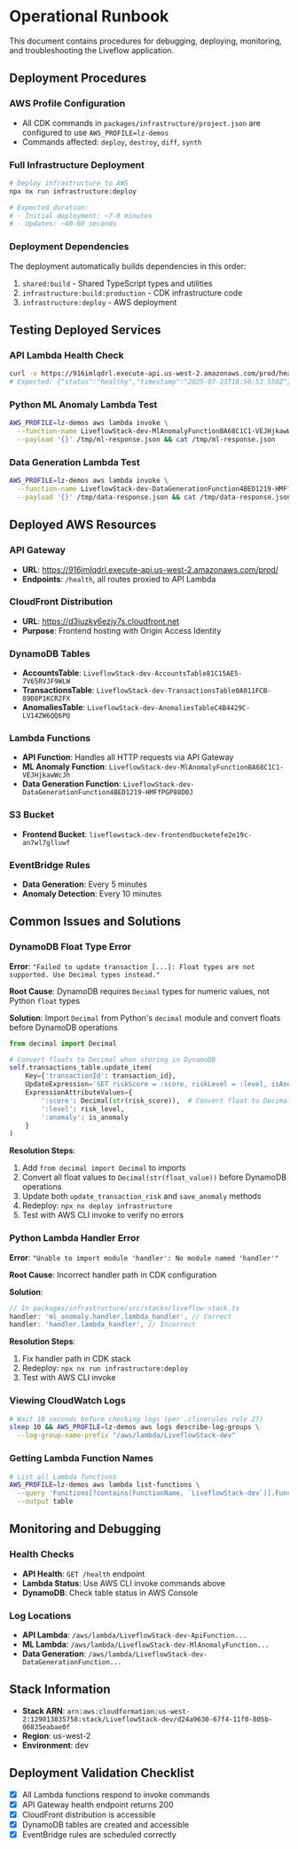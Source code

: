 # Operational Runbook

This document contains procedures for debugging, deploying, monitoring, and troubleshooting the Liveflow application.

## Deployment Procedures

### AWS Profile Configuration
- All CDK commands in `packages/infrastructure/project.json` are configured to use `AWS_PROFILE=lz-demos`
- Commands affected: `deploy`, `destroy`, `diff`, `synth`

### Full Infrastructure Deployment

```bash
# Deploy infrastructure to AWS
npx nx run infrastructure:deploy

# Expected duration: 
# - Initial deployment: ~7-8 minutes
# - Updates: ~40-60 seconds
```

### Deployment Dependencies
The deployment automatically builds dependencies in this order:
1. `shared:build` - Shared TypeScript types and utilities
2. `infrastructure:build:production` - CDK infrastructure code
3. `infrastructure:deploy` - AWS deployment

## Testing Deployed Services

### API Lambda Health Check
```bash
curl -v https://916imlqdrl.execute-api.us-west-2.amazonaws.com/prod/health
# Expected: {"status":"healthy","timestamp":"2025-07-23T18:50:53.550Z"}
```

### Python ML Anomaly Lambda Test
```bash
AWS_PROFILE=lz-demos aws lambda invoke \
  --function-name LiveflowStack-dev-MlAnomalyFunctionBA68C1C1-VEJHjkawWcJh \
  --payload '{}' /tmp/ml-response.json && cat /tmp/ml-response.json
```

### Data Generation Lambda Test
```bash
AWS_PROFILE=lz-demos aws lambda invoke \
  --function-name LiveflowStack-dev-DataGenerationFunction4BED1219-HMFfPGP88D0J \
  --payload '{}' /tmp/data-response.json && cat /tmp/data-response.json
```

## Deployed AWS Resources

### API Gateway
- **URL**: https://916imlqdrl.execute-api.us-west-2.amazonaws.com/prod/
- **Endpoints**: `/health`, all routes proxied to API Lambda

### CloudFront Distribution
- **URL**: https://d3iuzky6ezjy7s.cloudfront.net
- **Purpose**: Frontend hosting with Origin Access Identity

### DynamoDB Tables
- **AccountsTable**: `LiveflowStack-dev-AccountsTable81C15AE5-7V65RVJF9WLW`
- **TransactionsTable**: `LiveflowStack-dev-TransactionsTable0A011FCB-89D8P1KCR2FX`
- **AnomaliesTable**: `LiveflowStack-dev-AnomaliesTableC4B4429C-LV14ZW6QQ6PQ`

### Lambda Functions
- **API Function**: Handles all HTTP requests via API Gateway
- **ML Anomaly Function**: `LiveflowStack-dev-MlAnomalyFunctionBA68C1C1-VEJHjkawWcJh`
- **Data Generation Function**: `LiveflowStack-dev-DataGenerationFunction4BED1219-HMFfPGP88D0J`

### S3 Bucket
- **Frontend Bucket**: `liveflowstack-dev-frontendbucketefe2e19c-an7wl7glluwf`

### EventBridge Rules
- **Data Generation**: Every 5 minutes
- **Anomaly Detection**: Every 10 minutes

## Common Issues and Solutions

### DynamoDB Float Type Error
**Error**: `"Failed to update transaction [...]: Float types are not supported. Use Decimal types instead."`

**Root Cause**: DynamoDB requires `Decimal` types for numeric values, not Python `float` types

**Solution**: Import `Decimal` from Python's `decimal` module and convert floats before DynamoDB operations
```python
from decimal import Decimal

# Convert floats to Decimal when storing in DynamoDB
self.transactions_table.update_item(
    Key={'transactionId': transaction_id},
    UpdateExpression='SET riskScore = :score, riskLevel = :level, isAnomaly = :anomaly',
    ExpressionAttributeValues={
        ':score': Decimal(str(risk_score)),  # Convert float to Decimal
        ':level': risk_level,
        ':anomaly': is_anomaly
    }
)
```

**Resolution Steps**:
1. Add `from decimal import Decimal` to imports
2. Convert all float values to `Decimal(str(float_value))` before DynamoDB operations
3. Update both `update_transaction_risk` and `save_anomaly` methods
4. Redeploy: `npx nx deploy infrastructure`
5. Test with AWS CLI invoke to verify no errors

### Python Lambda Handler Error
**Error**: `"Unable to import module 'handler': No module named 'handler'"`

**Root Cause**: Incorrect handler path in CDK configuration

**Solution**:
```typescript
// In packages/infrastructure/src/stacks/liveflow-stack.ts
handler: 'ml_anomaly.handler.lambda_handler', // Correct
handler: 'handler.lambda_handler', // Incorrect
```

**Resolution Steps**:
1. Fix handler path in CDK stack
2. Redeploy: `npx nx run infrastructure:deploy`
3. Test with AWS CLI invoke

### Viewing CloudWatch Logs
```bash
# Wait 10 seconds before checking logs (per .clinerules rule 27)
sleep 10 && AWS_PROFILE=lz-demos aws logs describe-log-groups \
  --log-group-name-prefix "/aws/lambda/LiveflowStack-dev"
```

### Getting Lambda Function Names
```bash
# List all Lambda functions
AWS_PROFILE=lz-demos aws lambda list-functions \
  --query 'Functions[?contains(FunctionName, `LiveflowStack-dev`)].FunctionName' \
  --output table
```

## Monitoring and Debugging

### Health Checks
- **API Health**: `GET /health` endpoint
- **Lambda Status**: Use AWS CLI invoke commands above
- **DynamoDB**: Check table status in AWS Console

### Log Locations
- **API Lambda**: `/aws/lambda/LiveflowStack-dev-ApiFunction...`
- **ML Lambda**: `/aws/lambda/LiveflowStack-dev-MlAnomalyFunction...`
- **Data Generation**: `/aws/lambda/LiveflowStack-dev-DataGenerationFunction...`

## Stack Information
- **Stack ARN**: `arn:aws:cloudformation:us-west-2:129013835758:stack/LiveflowStack-dev/d24a9630-67f4-11f0-805b-06835eabae0f`
- **Region**: us-west-2
- **Environment**: dev

## Deployment Validation Checklist
- [x] All Lambda functions respond to invoke commands
- [x] API Gateway health endpoint returns 200
- [x] CloudFront distribution is accessible
- [x] DynamoDB tables are created and accessible
- [x] EventBridge rules are scheduled correctly
